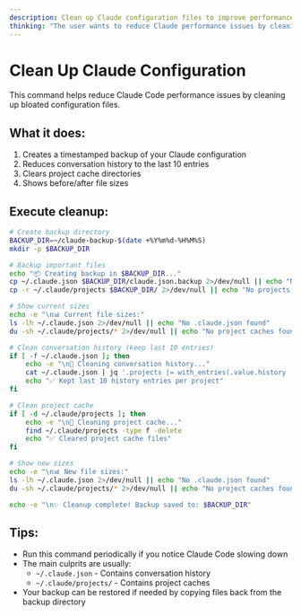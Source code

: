 ```yaml
---
description: Clean up Claude configuration files to improve performance
thinking: "The user wants to reduce Claude performance issues by cleaning up bloated config files. I'll create a command that backs up and cleans the main culprits we identified: conversation history and project cache."
---
```


# Clean Up Claude Configuration

This command helps reduce Claude Code performance issues by cleaning up bloated configuration files.

## What it does:

1. Creates a timestamped backup of your Claude configuration
2. Reduces conversation history to the last 10 entries
3. Clears project cache directories
4. Shows before/after file sizes

## Execute cleanup:

```bash
# Create backup directory
BACKUP_DIR=~/claude-backup-$(date +%Y%m%d-%H%M%S)
mkdir -p $BACKUP_DIR

# Backup important files
echo "📦 Creating backup in $BACKUP_DIR..."
cp ~/.claude.json $BACKUP_DIR/claude.json.backup 2>/dev/null || echo "No .claude.json found"
cp -r ~/.claude/projects $BACKUP_DIR/ 2>/dev/null || echo "No projects directory found"

# Show current sizes
echo -e "\n📊 Current file sizes:"
ls -lh ~/.claude.json 2>/dev/null || echo "No .claude.json found"
du -sh ~/.claude/projects/* 2>/dev/null || echo "No project caches found"

# Clean conversation history (keep last 10 entries)
if [ -f ~/.claude.json ]; then
    echo -e "\n🧹 Cleaning conversation history..."
    cat ~/.claude.json | jq '.projects |= with_entries(.value.history |= .[-10:])' > ~/.claude.json.tmp && mv ~/.claude.json.tmp ~/.claude.json
    echo "✅ Kept last 10 history entries per project"
fi

# Clean project cache
if [ -d ~/.claude/projects ]; then
    echo -e "\n🧹 Cleaning project cache..."
    find ~/.claude/projects -type f -delete
    echo "✅ Cleared project cache files"
fi

# Show new sizes
echo -e "\n📊 New file sizes:"
ls -lh ~/.claude.json 2>/dev/null || echo "No .claude.json found"
du -sh ~/.claude/projects/* 2>/dev/null || echo "No project caches found"

echo -e "\n✨ Cleanup complete! Backup saved to: $BACKUP_DIR"
```

## Tips:

- Run this command periodically if you notice Claude Code slowing down
- The main culprits are usually:
  - `~/.claude.json` - Contains conversation history
  - `~/.claude/projects/` - Contains project caches
- Your backup can be restored if needed by copying files back from the backup directory